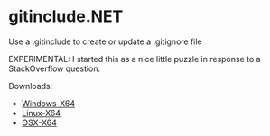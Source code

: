 # gitinclude.NET
Use a .gitinclude to create or update a .gitignore file

EXPERIMENTAL: I started this as a nice little puzzle in response to a StackOverflow question.

Downloads:

- [Windows-X64](https://github.com/gitinclude/gitinclude.NET/raw/master/ConsoleApp/Executables/windows/ConsoleApp.exe)
- [Linux-X64](https://github.com/gitinclude/gitinclude.NET/raw/master/ConsoleApp/Executables/linux/ConsoleApp.exe)
- [OSX-X64](https://github.com/gitinclude/gitinclude.NET/raw/master/ConsoleApp/Executables/osx/ConsoleApp.exe)


